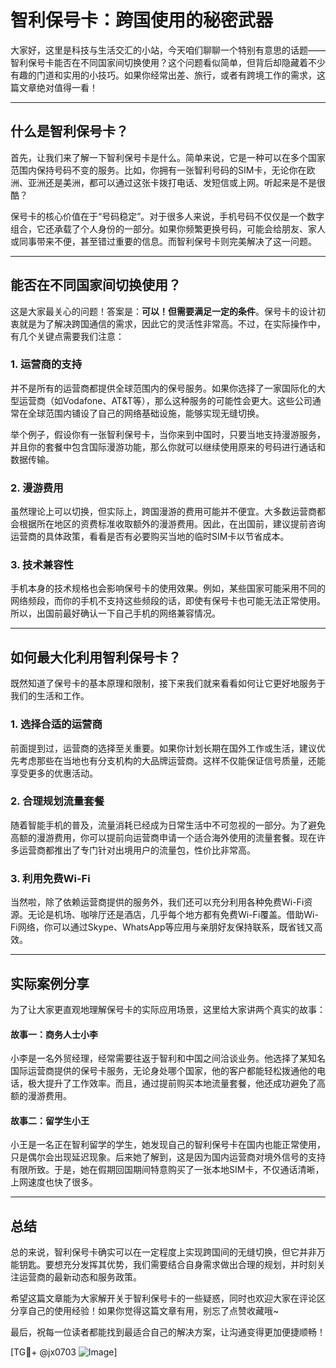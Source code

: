 # 智利保号卡：跨国使用的秘密武器

大家好，这里是科技与生活交汇的小站，今天咱们聊聊一个特别有意思的话题——智利保号卡能否在不同国家间切换使用？这个问题看似简单，但背后却隐藏着不少有趣的门道和实用的小技巧。如果你经常出差、旅行，或者有跨境工作的需求，这篇文章绝对值得一看！

---

## 什么是智利保号卡？

首先，让我们来了解一下智利保号卡是什么。简单来说，它是一种可以在多个国家范围内保持号码不变的服务。比如，你拥有一张智利号码的SIM卡，无论你在欧洲、亚洲还是美洲，都可以通过这张卡拨打电话、发短信或上网。听起来是不是很酷？

保号卡的核心价值在于“号码稳定”。对于很多人来说，手机号码不仅仅是一个数字组合，它还承载了个人身份的一部分。如果你频繁更换号码，可能会给朋友、家人或同事带来不便，甚至错过重要的信息。而智利保号卡则完美解决了这一问题。

---

## 能否在不同国家间切换使用？

这是大家最关心的问题！答案是：**可以！但需要满足一定的条件**。保号卡的设计初衷就是为了解决跨国通信的需求，因此它的灵活性非常高。不过，在实际操作中，有几个关键点需要我们注意：

### 1. **运营商的支持**
并不是所有的运营商都提供全球范围内的保号服务。如果你选择了一家国际化的大型运营商（如Vodafone、AT&T等），那么这种服务的可能性会更大。这些公司通常在全球范围内铺设了自己的网络基础设施，能够实现无缝切换。

举个例子，假设你有一张智利保号卡，当你来到中国时，只要当地支持漫游服务，并且你的套餐中包含国际漫游功能，那么你就可以继续使用原来的号码进行通话和数据传输。

### 2. **漫游费用**
虽然理论上可以切换，但实际上，跨国漫游的费用可能并不便宜。大多数运营商都会根据所在地区的资费标准收取额外的漫游费用。因此，在出国前，建议提前咨询运营商的具体政策，看看是否有必要购买当地的临时SIM卡以节省成本。

### 3. **技术兼容性**
手机本身的技术规格也会影响保号卡的使用效果。例如，某些国家可能采用不同的网络频段，而你的手机不支持这些频段的话，即使有保号卡也可能无法正常使用。所以，出国前最好确认一下自己手机的网络兼容情况。

---

## 如何最大化利用智利保号卡？

既然知道了保号卡的基本原理和限制，接下来我们就来看看如何让它更好地服务于我们的生活和工作。

### 1. **选择合适的运营商**
前面提到过，运营商的选择至关重要。如果你计划长期在国外工作或生活，建议优先考虑那些在当地也有分支机构的大品牌运营商。这样不仅能保证信号质量，还能享受更多的优惠活动。

### 2. **合理规划流量套餐**
随着智能手机的普及，流量消耗已经成为日常生活中不可忽视的一部分。为了避免高额的漫游费用，你可以提前向运营商申请一个适合海外使用的流量套餐。现在许多运营商都推出了专门针对出境用户的流量包，性价比非常高。

### 3. **利用免费Wi-Fi**
当然啦，除了依赖运营商提供的服务外，我们还可以充分利用各种免费Wi-Fi资源。无论是机场、咖啡厅还是酒店，几乎每个地方都有免费Wi-Fi覆盖。借助Wi-Fi网络，你可以通过Skype、WhatsApp等应用与亲朋好友保持联系，既省钱又高效。

---

## 实际案例分享

为了让大家更直观地理解保号卡的实际应用场景，这里给大家讲两个真实的故事：

#### 故事一：商务人士小李
小李是一名外贸经理，经常需要往返于智利和中国之间洽谈业务。他选择了某知名国际运营商提供的保号卡服务，无论身处哪个国家，他的客户都能轻松拨通他的电话，极大提升了工作效率。而且，通过提前购买本地流量套餐，他还成功避免了高额的漫游费用。

#### 故事二：留学生小王
小王是一名正在智利留学的学生，她发现自己的智利保号卡在国内也能正常使用，只是偶尔会出现延迟现象。后来她了解到，这是因为国内运营商对境外信号的支持有限所致。于是，她在假期回国期间特意购买了一张本地SIM卡，不仅通话清晰，上网速度也快了很多。

---

## 总结

总的来说，智利保号卡确实可以在一定程度上实现跨国间的无缝切换，但它并非万能钥匙。要想充分发挥其优势，我们需要结合自身需求做出合理的规划，并时刻关注运营商的最新动态和服务政策。

希望这篇文章能为大家解开关于智利保号卡的一些疑惑，同时也欢迎大家在评论区分享自己的使用经验！如果你觉得这篇文章有用，别忘了点赞收藏哦~

最后，祝每一位读者都能找到最适合自己的解决方案，让沟通变得更加便捷顺畅！

[TG💪+ @jx0703 ![Image](https://github.com/user-attachments/assets/dbca1d08-cadb-493c-b0ec-ad6f7a83f270)]